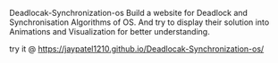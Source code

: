 Deadlocak-Synchronization-os
Build a website for Deadlock and Synchronisation Algorithms of OS. And try to display their solution into Animations and Visualization for better understanding.

try it @ https://jaypatel1210.github.io/Deadlocak-Synchronization-os/

